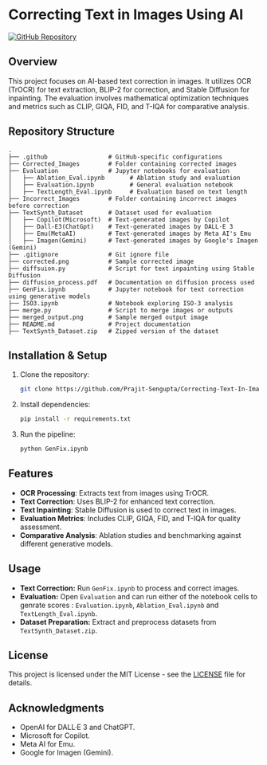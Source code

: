 # Correcting Text in Images Using AI

[![GitHub Repository](https://img.shields.io/badge/GitHub-Repo-blue?logo=github)](https://github.com/Prajit-Sengupta/Correcting-Text-In-Images-Using-AI)

## Overview
This project focuses on AI-based text correction in images. It utilizes OCR (TrOCR) for text extraction, BLIP-2 for correction, and Stable Diffusion for inpainting. The evaluation involves mathematical optimization techniques and metrics such as CLIP, GIQA, FID, and T-IQA for comparative analysis.

## Repository Structure

```
.
├── .github                 # GitHub-specific configurations
├── Corrected_Images        # Folder containing corrected images
├── Evaluation              # Jupyter notebooks for evaluation
│   ├── Ablation_Eval.ipynb       # Ablation study and evaluation
│   ├── Evaluation.ipynb          # General evaluation notebook
│   ├── TextLength_Eval.ipynb     # Evaluation based on text length
├── Incorrect_Images        # Folder containing incorrect images before correction
├── TextSynth_Dataset       # Dataset used for evaluation
│   ├── Copilot(Microsoft)  # Text-generated images by Copilot
│   ├── Dall-E3(ChatGpt)    # Text-generated images by DALL·E 3
│   ├── Emu(MetaAI)         # Text-generated images by Meta AI's Emu
│   ├── Imagen(Gemini)      # Text-generated images by Google's Imagen (Gemini)
├── .gitignore              # Git ignore file
├── corrected.png           # Sample corrected image
├── diffsuion.py            # Script for text inpainting using Stable Diffusion
├── diffusion_process.pdf   # Documentation on diffusion process used
├── GenFix.ipynb            # Jupyter notebook for text correction using generative models
├── ISO3.ipynb              # Notebook exploring ISO-3 analysis
├── merge.py                # Script to merge images or outputs
├── merged_output.png       # Sample merged output image
├── README.md               # Project documentation
├── TextSynth_Dataset.zip   # Zipped version of the dataset
```

## Installation & Setup
1. Clone the repository:
   ```bash
   git clone https://github.com/Prajit-Sengupta/Correcting-Text-In-Images-Using-AI.git
   ```
2. Install dependencies:
   ```bash
   pip install -r requirements.txt
   ```
3. Run the pipeline:
   ```bash
   python GenFix.ipynb
   ```

## Features
- **OCR Processing**: Extracts text from images using TrOCR.
- **Text Correction**: Uses BLIP-2 for enhanced text correction.
- **Text Inpainting**: Stable Diffusion is used to correct text in images.
- **Evaluation Metrics**: Includes CLIP, GIQA, FID, and T-IQA for quality assessment.
- **Comparative Analysis**: Ablation studies and benchmarking against different generative models.

## Usage
- **Text Correction:** Run `GenFix.ipynb` to process and correct images.
- **Evaluation:** Open `Evaluation` and can run either of the notebook cells to genrate scores : `Evaluation.ipynb`, `Ablation_Eval.ipynb` and `TextLength_Eval.ipynb`.
- **Dataset Preparation:** Extract and preprocess datasets from `TextSynth_Dataset.zip`.

## License
This project is licensed under the MIT License - see the [LICENSE](LICENSE) file for details.

## Acknowledgments
- OpenAI for DALL·E 3 and ChatGPT.
- Microsoft for Copilot.
- Meta AI for Emu.
- Google for Imagen (Gemini).

